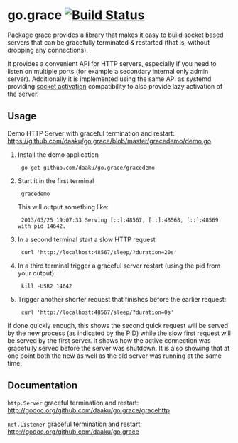 go.grace [![Build Status](https://secure.travis-ci.org/daaku/go.grace.png)](http://travis-ci.org/daaku/go.grace)
========

Package grace provides a library that makes it easy to build socket
based servers that can be gracefully terminated & restarted (that is,
without dropping any connections).

It provides a convenient API for HTTP servers, especially if you need to listen
on multiple ports (for example a secondary internal only admin server).
Additionally it is implemented using the same API as systemd providing [socket
activation](http://0pointer.de/blog/projects/socket-activation.html)
compatibility to also provide lazy activation of the server.


Usage
-----

Demo HTTP Server with graceful termination and restart:
https://github.com/daaku/go.grace/blob/master/gracedemo/demo.go

1. Install the demo application

        go get github.com/daaku/go.grace/gracedemo

1. Start it in the first terminal

        gracedemo

   This will output something like:

        2013/03/25 19:07:33 Serving [::]:48567, [::]:48568, [::]:48569 with pid 14642.

1. In a second terminal start a slow HTTP request

        curl 'http://localhost:48567/sleep/?duration=20s'

1. In a third terminal trigger a graceful server restart (using the pid from your output):

        kill -USR2 14642

1. Trigger another shorter request that finishes before the earlier request:

        curl 'http://localhost:48567/sleep/?duration=0s'


If done quickly enough, this shows the second quick request will be served by
the new process (as indicated by the PID) while the slow first request will be
served by the first server. It shows how the active connection was gracefully
served before the server was shutdown. It is also showing that at one point
both the new as well as the old server was running at the same time.


Documentation
-------------

`http.Server` graceful termination and restart:
http://godoc.org/github.com/daaku/go.grace/gracehttp

`net.Listener` graceful termination and restart:
http://godoc.org/github.com/daaku/go.grace
